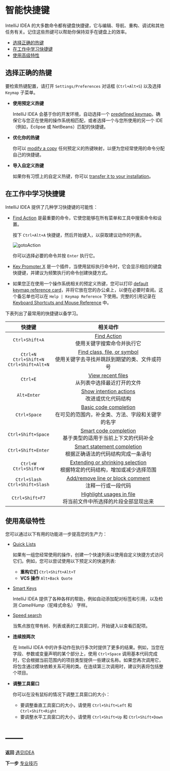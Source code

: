 # 智能快捷键
IntelliJ IDEA 的大多数命令都有键盘快捷键，它与编辑、导航、重构、调试和其他任务有关。记住这些热键可以帮助你保持双手在键盘上的效率。

- [选择正确的热键](#选择正确的热键)
- [在工作中学习快捷键](#在工作中学习快捷键)
- [使用高级特性](#使用高级特性)


## 选择正确的热键
要检索热键配置，请打开 `Settings/Preferences` 对话框 (`Ctrl+Alt+S`) 以及选择 `Keymap` 子菜单。

- **使用预定义热键**

    IntelliJ IDEA 会基于你的开发环境，自动选择一个 [predefined keymap](https://www.jetbrains.com/help/idea/configuring-keyboard-shortcuts.html#predefined)。确保它与您正在使用的操作系统相匹配，或者选择一个与您所使用的另一个 IDE（例如，Eclipse 或 NetBeans）匹配的快捷键。

- **优化你的热键**

    你可以 [modify a copy](https://www.jetbrains.com/help/idea/configuring-keyboard-shortcuts.html#configure) 任何预定义的热键映射，以便为您经常使用的命令分配自己的快捷键。

- **导入自定义热键**

    如果你有习惯上的自定义热键，你可以 [transfer it to your installation](https://www.jetbrains.com/help/idea/configuring-keyboard-shortcuts.html#user_defined_keymap_storage)。


## 在工作中学习快捷键
IntelliJ IDEA 提供了几种学习快捷键的可能性：

- [Find Action](https://www.jetbrains.com/help/idea/navigating-to-action.html) 是最重要的命令，它使您能够在所有菜单和工具中搜索命令和设置。

    按下 `Ctrl+Alt+A` 快捷键，然后开始键入，以获取建议动作的列表。

    ![gotoAction](https://github.com/mrzhqiang/idea-helper/tree/master/遇见IDEA/智能快捷键/image/gotoAction.png)

    你可以选择必要的命令并按 `Enter` 执行它。

- [Key Promoter X](https://plugins.jetbrains.com/plugin/9792-key-promoter-x) 是一个插件，当使用鼠标执行命令时，它会显示相应的键盘快捷键，并建议为频繁执行的命令创建快捷方式。

- 如果您正在使用一个操作系统相关的预定义热键，您可以打印 [default keymap reference card](https://resources.jetbrains.com/storage/products/intellij-idea/docs/IntelliJIDEA_ReferenceCard.pdf)，并将它放在您的办公桌上，以便在必要时查阅。这个备忘单也可以在 `Help | Keymap Reference` 下使用。完整的引用记录在 [Keyboard Shortcuts and Mouse Reference](https://www.jetbrains.com/help/idea/keyboard-shortcuts-and-mouse-reference.html) 中。

下表列出了最常用的快捷键以备学习。

| 快捷键 | 相关动作 |
| :-: | :-: |
| `Ctrl+Shift+A` | [Find Action](https://www.jetbrains.com/help/idea/navigating-to-action.html) <br> 使用关键字搜索命令并执行它 |
| `Ctrl+N` <br> `Ctrl+Shift+N` <br> `Ctrl+Shift+Alt+N` | [Find class, file, or symbol](https://www.jetbrains.com/help/idea/navigating-to-class-file-or-symbol-by-name.html) <br> 使用关键字去寻找并跳跃到期望的类、文件或符号 |
| `Ctrl+E` | [View recent files](https://www.jetbrains.com/help/idea/navigating-to-recent.html) <br> 从列表中选择最近打开的文件 |
| `Alt+Enter` | [Show intention actions](https://www.jetbrains.com/help/idea/intention-actions.html) <br> 改进或优化代码结构 |
| `Ctrl+Space` | [Basic code completion](https://www.jetbrains.com/help/idea/auto-completing-code.html#basic_completion) <br> 在可见的范围内，补全类、方法、字段和关键字的名字 |
| `Ctrl+Shift+Space` | [Smart code completion](https://www.jetbrains.com/help/idea/auto-completing-code.html#smart_completion) <br> 基于类型的适用于当前上下文的代码补全 |
| `Ctrl+Shift+Enter` | [Smart statement completion](https://www.jetbrains.com/help/idea/auto-completing-code.html#statements_completion) <br> 根据正确语法的代码结构完成一条语句 |
| `Ctrl+W` <br> `Ctrl+Shift+W` | [Extending or shrinking selection](https://www.jetbrains.com/help/idea/editor-basics.html#edit_code) <br> 根据特定的代码结构，增加或减少选择范围 |
| `Ctrl+Slash` <br> `Ctrl+Shift+Slash` | [Add/remove line or block comment](https://www.jetbrains.com/help/idea/editor-basics.html#editor_lines_code_blocks) <br> 注释一行或一段代码 |
| `Ctrl+Shift+F7` | [Highlight usages in file](https://www.jetbrains.com/help/idea/highlighting-usages.html) <br> 将当前文件中所选择的片段全部显现出来 |


## 使用高级特性
您可以通过以下有用的功能进一步提高您的生产力：

- [Quick Lists](https://www.jetbrains.com/help/idea/configuring-quick-lists.html)

    如果有一组您经常使用的操作，创建一个快速列表以使用自定义快捷方式访问它们。例如，您可以尝试使用以下预定义的快速列表:
    - **重构它们** `Ctrl+Shift+Alt+T`
    - **VCS 操作** `Alt+Back Quote`
- [Smart Keys](https://www.jetbrains.com/help/idea/smart-keys.html)

    IntelliJ IDEA 提供了各种各样的帮助，例如自动添加配对标签和引用，以及检测 *CamelHump*（驼峰式命名） 字样。
- [Speed search](https://www.jetbrains.com/help/idea/speed-search-in-the-tool-windows.html)

    当焦点放在带有树、列表或表的工具窗口时，开始键入以查看匹配项。
- **连续按两次**

    在 IntelliJ IDEA 中的许多动作在执行多次时提供了更多的结果。例如，当您在字段、参数或变量声明的某个部分上，使用 `Ctrl+Space` 调用基本代码完成时，它会根据当前范围内的项目类型提供一些建议名称。如果您再次调用它，将包含通过模块依赖关系可用的类。在连续第三次调用时，建议列表将包括整个项目。
- **调整工具窗口**

    你可以在没有鼠标的情况下调整工具窗口的大小：

    - 要调整垂直工具窗口的大小，请使用 `Ctrl+Shift+Left` 和 `Ctrl+Shift+Right`
    - 要调整水平工具窗口的大小，请使用 `Ctrl+Shift+Up` 和 `Ctrl+Shift+Down`

# ——
**返回** [遇见IDEA](https://github.com/mrzhqiang/idea-helper/blob/master/遇见IDEA/)

**下一步** [专业技巧](https://github.com/mrzhqiang/idea-helper/tree/master/遇见IDEA/专业技巧)
